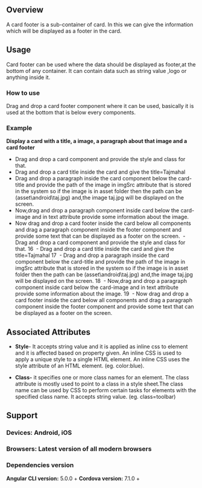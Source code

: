 




## Overview
A card footer is a sub-container of card. In this we can give the information which will be displayed as a footer in the card.

## Usage
Card footer can be used where the data should be displayed as footer,at the bottom of any container. It can contain data such as string value ,logo or anything  inside it.
### How to use
Drag and drop a card footer component where it can be used, basically it is used at the bottom that is below every components.

### Example
 **Display a card with a title, a image, a paragraph about that image and a card footer**  
  - Drag and drop a card component and provide the style and class for that.  
  - Drag and drop a card title inside the card and give the title=Tajmahal  
  - Drag and drop a paragraph inside the card component below the card-title and provide the path of the image in imgSrc attribute that is stored in the system so if the image is in asset folder then the path can be (asset\android\taj.jpg) and,the image taj.jpg will be displayed on the screen.  
  - Now,drag and drop a paragraph component inside card below the card-image and in text attribute provide some information about the image.  
  - Now drag and drop a card footer inside the card below all components and drag a paragraph component inside the footer component and provide some text that can be displayed as a footer on the screen.    - Drag and drop a card component and provide the style and class for that.
16
  - Drag and drop a card title inside the card and give the title=Tajmahal
17
  - Drag and drop a paragraph inside the card component below the card-title and provide the path of the image in imgSrc attribute that is stored in the system so if the image is in asset folder then the path can be (asset\android\taj.jpg) and,the image taj.jpg will be displayed on the screen.
18
  - Now,drag and drop a paragraph component inside card below the card-image and in text attribute provide some information about the image.
19
  - Now drag and drop a card footer inside the card below all components and drag a paragraph component inside the footer component and provide some text that can be displayed as a footer on the screen.
## Associated Attributes
- **Style**- It accepts string value and it is applied as inline css to element and it is affected based on property given. An inline CSS is used to apply a unique style to a single HTML element. An inline CSS uses the style attribute of an HTML element.
(eg. color:blue).

- **Class-** it specifies one or more class names for an element. The class attribute is mostly used to point to a class in a style sheet.The class name can be used by CSS to perform certain tasks for elements with the specified class name. It accepts string value. (eg. class=toolbar)



## Support 
### Devices: Android, iOS
### Browsers:  Latest version of all modern browsers
### Dependencies version
 **Angular CLI version:** 5.0.0 + 
 **Cordova version:** 7.1.0 +










